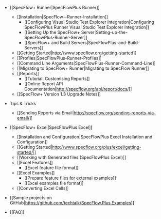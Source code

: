 * [[SpecFlow+ Runner|SpecFlowPlus Runner]]
    * [[Installation|SpecFlow--Runner-Installation]]
        * [[Configuring Visual Studio Test Explorer Integration|Configuring SpecFlowPlus Runner Visual Studio Test Explorer Integration]]
        * [[Setting Up the SpecFlow+ Server|Setting-up-the-SpecFlowPlus-Runner-Server]]
        * [[SpecFlow+ and Build Servers|SpecFlowPlus-and-Build-Servers]]
    * [[Getting Started|http://www.specflow.org/getting-started]]
    * [[Profiles|SpecFlowPlus-Runner-Profiles]]
    * [[Command Line Arguments|SpecFlowPlus-Runner-Command-Line]]
    * [[Migrating to SpecFlow+ Runner|Migrating to SpecFlow Runner]]
    * [[Reports]]
      * [[Tutorial: Customising Reports]]
      * [[Online Report API Documentation|http://specflow.org/api/report/docs/]]
    * [[SpecFlow+ Version 1.3 Upgrade Notes]]
* Tips & Tricks
    * [[Sending Reports via Email|http://specflow.org/sending-reports-via-email/]]

* [[SpecFlow+ Excel|SpecFlowPlus Excel]]
    * [[Installation and Configuration|SpecFlowPlus Excel Installation and Configuration]]
    * [[Getting Started|http://www.specflow.org/plus/excel/getting-started/]]
    * [[Working with Generated files (SpecFlowPlus Excel)]]
    * [[Excel Features]]
        * [[Excel feature file format]]
    * [[Excel Examples]]
        * [[Prepare feature files for external examples]]
        * [[Excel examples file format]]
    * [[Converting Excel Cells]]  
* [[Sample projects on GitHub|https://github.com/techtalk/SpecFlow.Plus.Examples]]
* [[FAQ]]